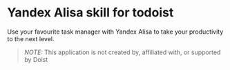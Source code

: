 # Yandex Alisa skill for todoist

Use your favourite task manager with Yandex Alisa to take your productivity to the next level.

> _NOTE:_ This application is not created by, affiliated with, or supported by Doist